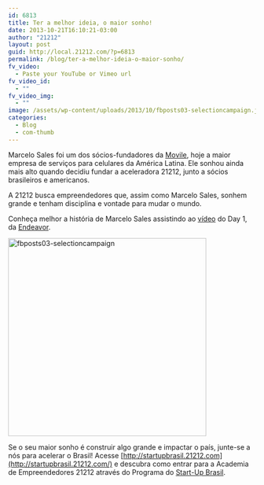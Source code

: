 ```yaml
---
id: 6813
title: Ter a melhor ideia, o maior sonho!
date: 2013-10-21T16:10:21-03:00
author: "21212"
layout: post
guid: http://local.21212.com/?p=6813
permalink: /blog/ter-a-melhor-ideia-o-maior-sonho/
fv_video:
  - Paste your YouTube or Vimeo url
fv_video_id:
  - ""
fv_video_img:
  - ""
image: /assets/wp-content/uploads/2013/10/fbposts03-selectioncampaign.jpg
categories:
  - Blog
  - com-thumb
---
```

<p dir="ltr">
  Marcelo Sales foi um dos sócios-fundadores da <a href="http://www.movile.com/pt/">Movile</a>, hoje a maior empresa de serviços para celulares da América Latina. Ele sonhou ainda mais alto quando decidiu fundar a aceleradora 21212, junto a sócios brasileiros e americanos.
</p>

A 21212 busca empreendedores que, assim como Marcelo Sales, sonhem grande e tenham disciplina e vontade para mudar o mundo.

Conheça melhor a história de Marcelo Sales assistindo ao [vídeo](http://bit.ly/day1msales) do Day 1, da [Endeavor](http://www.endeavor.org.br/).

[<img class="aligncenter size-full wp-image-6814" alt="fbposts03-selectioncampaign" src="{{ site.url }}/assets/wp-content/uploads/2013/10/fbposts03-selectioncampaign.jpg" width="403" height="403" srcset="{{ site.url }}/assets/wp-content/uploads/2013/10/fbposts03-selectioncampaign.jpg 403w, {{ site.url }}/assets/wp-content/uploads/2013/10/fbposts03-selectioncampaign-150x150.jpg 150w, {{ site.url }}/assets/wp-content/uploads/2013/10/fbposts03-selectioncampaign-300x300.jpg 300w" sizes="(max-width: 403px) 100vw, 403px" />](http://local.21212.com/assets/wp-content/uploads/2013/10/fbposts03-selectioncampaign.jpg)

Se o seu maior sonho é construir algo grande e impactar o país, junte-se a nós para acelerar o Brasil! Acesse [http://startupbrasil.21212.com](http://startupbrasil.21212.com/) e descubra como entrar para a Academia de Empreendedores 21212 através do Programa do [Start-Up Brasil](http://startupbrasil.mcti.gov.br/en/).

&nbsp;